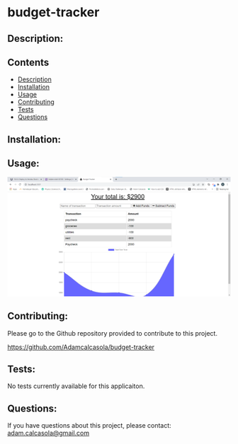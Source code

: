 # budget-tracker

## Description: 

  
## Contents
- [Description](#description)
- [Installation](#installation)
- [Usage](#usage)
- [Contributing](#contributing)
- [Tests](#tests)
- [Questions](#questions)
  
## Installation: 


## Usage:
 

![budget-tracker-screenshot](budget-tracker-screenshot.png?raw=true "screenshot")

## Contributing:
Please go to the Github repository provided to contribute to this project.

https://github.com/Adamcalcasola/budget-tracker

## Tests:
No tests currently available for this applicaiton.
  
## Questions:
If you have questions about this project, please contact:  
adam.calcasola@gmail.com